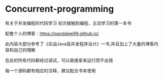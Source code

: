 # Concurrent-programming
有关于并发编程的代码学习
初次接触到编程，主动学习的第一本书

配套个人的博客：https://pandalee99.github.io/

此内容大部分参考了《实战Java高并发程序设计》一书,并且加上了大量的博客内容和自己的理解

在此的所有代码都经过调试，可以直接拿来运行而不出错

每一个源码都有相应的注释，建议配合书本使用
